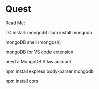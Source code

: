 # Quest

Read Me:

TO install: 
mongodB
npm install mongodb

mongoDB shell (mongosh)

mongoDB for VS code extension

need a MongoDB Atlas account

npm install express body-parser mongodb

npm install cors
